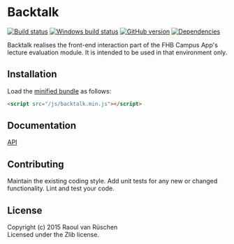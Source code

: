 # Backtalk 
[![Build status](https://travis-ci.org/vanruesc/backtalk.svg?branch=master)](https://travis-ci.org/vanruesc/backtalk) 
[![Windows build status](https://ci.appveyor.com/api/projects/status/otlg90bpnmc7j8y0?svg=true)](https://ci.appveyor.com/project/vanruesc/backtalk) 
[![GitHub version](https://badge.fury.io/gh/vanruesc%2Fbacktalk.svg)](http://badge.fury.io/gh/vanruesc%2Fbacktalk) 
[![Dependencies](https://david-dm.org/vanruesc/backtalk.svg?branch=master)](https://david-dm.org/vanruesc/backtalk)

Backtalk realises the front-end interaction part of the FHB Campus App's lecture evaluation module.
It is intended to be used in that environment only.


## Installation

Load the [minified bundle](http://vanruesc.github.io/backtalk/build/backtalk.min.js) as follows:

```html
<script src="/js/backtalk.min.js"></script>
```


## Documentation
[API](http://vanruesc.github.io/backtalk/docs)


## Contributing
Maintain the existing coding style. Add unit tests for any new or changed functionality. Lint and test your code.


## License
Copyright (c) 2015 Raoul van Rüschen  
Licensed under the Zlib license.

